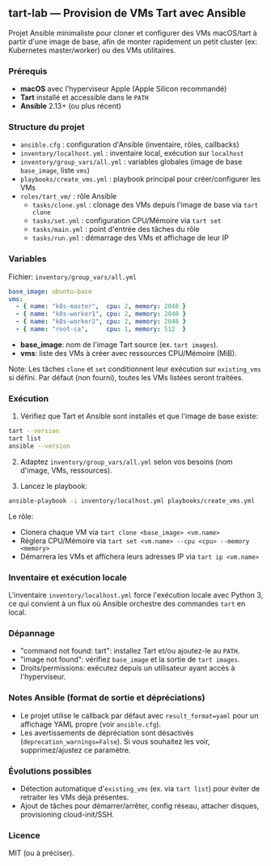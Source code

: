 ## tart-lab — Provision de VMs Tart avec Ansible

Projet Ansible minimaliste pour cloner et configurer des VMs macOS/tart à partir d'une image de base, afin de monter rapidement un petit cluster (ex: Kubernetes master/worker) ou des VMs utilitaires.

### Prérequis
- **macOS** avec l'hyperviseur Apple (Apple Silicon recommandé)
- **Tart** installé et accessible dans le `PATH`
- **Ansible** 2.13+ (ou plus récent)

### Structure du projet
- `ansible.cfg` : configuration d'Ansible (inventaire, rôles, callbacks)
- `inventory/localhost.yml` : inventaire local, exécution sur `localhost`
- `inventory/group_vars/all.yml` : variables globales (image de base `base_image`, liste `vms`)
- `playbooks/create_vms.yml` : playbook principal pour créer/configurer les VMs
- `roles/tart_vm/` : rôle Ansible
  - `tasks/clone.yml` : clonage des VMs depuis l'image de base via `tart clone`
  - `tasks/set.yml` : configuration CPU/Mémoire via `tart set`
  - `tasks/main.yml` : point d'entrée des tâches du rôle
  - `tasks/run.yml` : démarrage des VMs et affichage de leur IP

### Variables
Fichier: `inventory/group_vars/all.yml`

```yaml
base_image: ubuntu-base
vms:
  - { name: "k8s-master",  cpu: 2, memory: 2048 }
  - { name: "k8s-worker1", cpu: 2, memory: 2048 }
  - { name: "k8s-worker2", cpu: 2, memory: 2048 }
  - { name: "root-ca",     cpu: 1, memory: 512  }
```

- **base_image**: nom de l'image Tart source (ex. `tart images`).
- **vms**: liste des VMs à créer avec ressources CPU/Mémoire (MiB).

Note: Les tâches `clone` et `set` conditionnent leur exécution sur `existing_vms` si défini. Par défaut (non fourni), toutes les VMs listées seront traitées.

### Exécution
1) Vérifiez que Tart et Ansible sont installés et que l'image de base existe:
```bash
tart --version
tart list
ansible --version
```

2) Adaptez `inventory/group_vars/all.yml` selon vos besoins (nom d'image, VMs, ressources).

3) Lancez le playbook:
```bash
ansible-playbook -i inventory/localhost.yml playbooks/create_vms.yml
```

Le rôle:
- Clonera chaque VM via `tart clone <base_image> <vm.name>`
- Réglera CPU/Mémoire via `tart set <vm.name> --cpu <cpu> --memory <memory>`
- Démarrera les VMs et affichera leurs adresses IP via `tart ip <vm.name>`

### Inventaire et exécution locale
L'inventaire `inventory/localhost.yml` force l'exécution locale avec Python 3, ce qui convient à un flux où Ansible orchestre des commandes `tart` en local.

### Dépannage
- "command not found: tart": installez Tart et/ou ajoutez-le au `PATH`.
- "image not found": vérifiez `base_image` et la sortie de `tart images`.
- Droits/permissions: exécutez depuis un utilisateur ayant accès à l'hyperviseur.

### Notes Ansible (format de sortie et dépréciations)
- Le projet utilise le callback par défaut avec `result_format=yaml` pour un affichage YAML propre (voir `ansible.cfg`).
- Les avertissements de dépréciation sont désactivés (`deprecation_warnings=False`). Si vous souhaitez les voir, supprimez/ajustez ce paramètre.

### Évolutions possibles
- Détection automatique d'`existing_vms` (ex. via `tart list`) pour éviter de retraiter les VMs déjà présentes.
- Ajout de tâches pour démarrer/arrêter, config réseau, attacher disques, provisioning cloud-init/SSH.

### Licence
MIT (ou à préciser).


